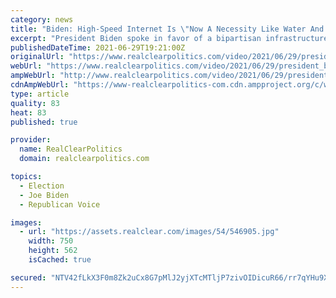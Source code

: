 ```yaml
---
category: news
title: "Biden: High-Speed Internet Is \"Now A Necessity Like Water And Electricity\""
excerpt: "President Biden spoke in favor of a bipartisan infrastructure deal in La Crosse, Wisconsin on Tuesday. \"This is a generational investment to modernize our infrastructure, creating millions of good-paying jobs,"
publishedDateTime: 2021-06-29T19:21:00Z
originalUrl: "https://www.realclearpolitics.com/video/2021/06/29/president_biden_high-speed_internet_is_now_a_necessity_like_water_and_electricity.html#!"
webUrl: "https://www.realclearpolitics.com/video/2021/06/29/president_biden_high-speed_internet_is_now_a_necessity_like_water_and_electricity.html#!"
ampWebUrl: "http://www.realclearpolitics.com/video/2021/06/29/president_biden_high-speed_internet_is_now_a_necessity_like_water_and_electricity.amp.html"
cdnAmpWebUrl: "https://www-realclearpolitics-com.cdn.ampproject.org/c/www.realclearpolitics.com/video/2021/06/29/president_biden_high-speed_internet_is_now_a_necessity_like_water_and_electricity.amp.html"
type: article
quality: 83
heat: 83
published: true

provider:
  name: RealClearPolitics
  domain: realclearpolitics.com

topics:
  - Election
  - Joe Biden
  - Republican Voice

images:
  - url: "https://assets.realclear.com/images/54/546905.jpg"
    width: 750
    height: 562
    isCached: true

secured: "NTV42fLkX3F0m8Zk2uCx8G7pMlJ2yjXTcMTljP7zivOIDicuR66/rr7qYHu9X+nzAkHty4GdobilqOaXSoJGV39nL3lA6JLv9eGDDXISONgWv9bi5ZNwJMy/7LkJidO1V2XSNXcx5dtyTkuad1U3nh57+PGCrrPJSwehXK5fmEsTK1lxJdrUx5cZLWY2GgbuLqxJHuR2K7X4ne3RAsuxaN8Q3sR7dLj0SoawHDupnoB5QK1ZMRPeah595QpYcwecn1fvLjTwWZmguk8F0iONtnb1JANFIfklL0pKQfA+nqwpgKaQ7/LslgwB8njmCII6bjetab4UBj5d2LO9W+4xLeQAO5cLVNn2zZ48RN/6gAg=;kGwODVVpOwojntOoPT5zmQ=="
---
```


